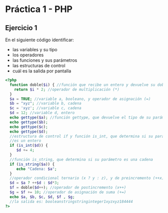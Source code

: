 # Práctica 1 - PHP

## Ejercicio 1
En el siguiente código identificar:
* las variables y su tipo
* los operadores
* las funciones y sus parámetros
* las estructuras de control
* cuál es la salida por pantalla

```php
<?php
  function doble($i) { //función que recibe un entero y devuelve su doble
    return $i * 2; //operador de multiplicación (*)
  }
  $a = TRUE; //variable a, booleano, y operador de asignación (=)
  $b = "xyz"; //variable b, cadena
  $c = 'xyz'; //variable c, cadena
  $d = 12; //variable d, entero
  echo gettype($a); //función gettype, que devuelve el tipo de su parámetro
  echo gettype($b);
  echo gettype($c);
  echo gettype($d);
  //estructura de control if y función is_int, que determina si su parámetro
  //es un entero
  if (is_int($d)) {
     $d += 4;
  }
  //función is_string, que determina si su parámetro es una cadena
  if (is_string($a)) {
     echo "Cadena: $a";
  }
  //operador condicional ternario (x ? y : z), y de preincremento (++x)
  $d = $a ? ++$d : $d*3;
  $f = doble($d++); //operador de postincremento (x++)
  $g = $f += 10; //operador de asignación de suma (+=)
  echo $a, $b, $c, $d, $f , $g;
  //la salida es: booleanstringstringinteger1xyzxyz184444
?>
```

